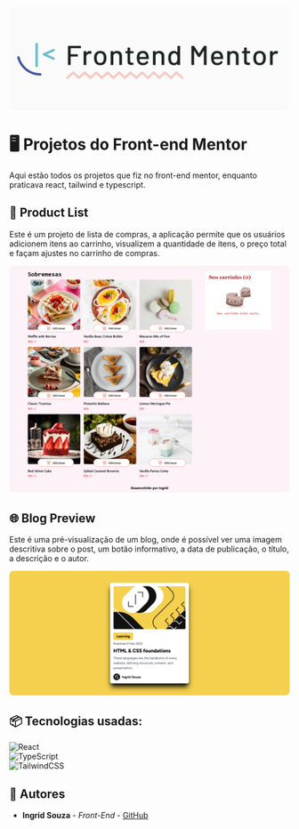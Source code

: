 ![Logo do projeto](images/frontend.png)
# 🖥️ Projetos do Front-end Mentor
Aqui estão todos os projetos que fiz no front-end mentor, enquanto praticava react, tailwind e typescript.

## 🛒 Product List
Este é um projeto de lista de compras, a aplicação permite que os usuários adicionem itens ao carrinho, visualizem a quantidade de itens, o preço total e façam ajustes no carrinho de compras.

<img style="border-radius: 8px;" src="images/Lista-de-compras.png" alt="preview de site de compras">

## 🌐 Blog Preview
Este é uma pré-visualização de um blog, onde é possível ver uma imagem descritiva sobre o post, um botão informativo, a data de publicação, o título, a descrição e o autor.

<img style="border-radius: 8px;" src="images/Blog-Preview.png" alt="preview de um blog"/>

## 📦 Tecnologias usadas:
![React](https://img.shields.io/badge/react-%2320232a.svg?style=for-the-badge&logo=react&logoColor=%2361DAFB)<br>
![TypeScript](https://img.shields.io/badge/typescript-%23007ACC.svg?style=for-the-badge&logo=typescript&logoColor=white)<br>
![TailwindCSS](https://img.shields.io/badge/tailwindcss-%2338B2AC.svg?style=for-the-badge&logo=tailwind-css&logoColor=white)

## 👷 Autores

* **Ingrid Souza** - *Front-End* - [GitHub](https://github.com/IngridsSilveira)